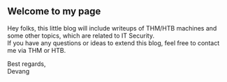 ## Welcome to my page

Hey folks, this little blog will include writeups of THM/HTB machines and some other topics, which are related to IT Security.\
If you have any questions or ideas to extend this blog, feel free to contact me via THM or HTB.

Best regards,\
Devang
